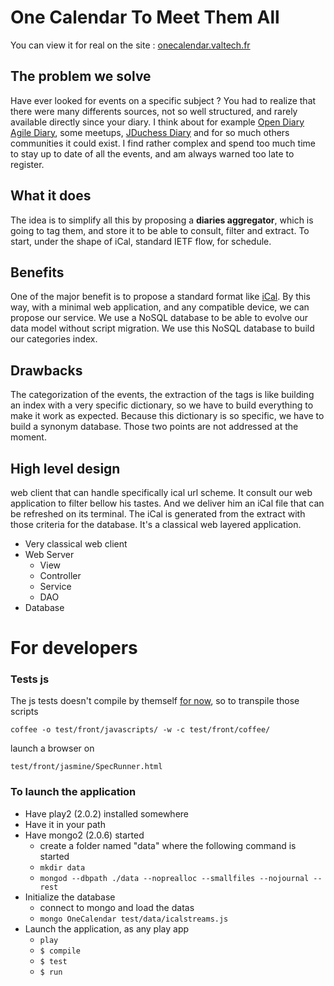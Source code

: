# One Calendar To Meet Them All

You can view it for real on the site : [onecalendar.valtech.fr](http://onecalendar.valtech.fr)

## The problem we solve

Have ever looked for events on a specific subject ?
You had to realize that there were many differents sources, not so well structured, and rarely available directly since your diary. I think about for example [Open Diary](http://www.agendadulibre.org/) [Agile Diary](http://www.agenda-agile.org/), some meetups, [JDuchess Diary](https://sites.google.com/site/duchessfr/calendrier-conferences) and for so much others communities it could exist.
I find rather complex and spend too much time to stay up to date of all the events, and am always warned too late to register.

## What it does

The idea is to simplify all this by proposing a **diaries aggregator**, which is going to tag them, and store it to be able to consult, filter and extract. To start, under the shape of iCal, standard IETF flow, for schedule.

## Benefits

One of the major benefit is to propose a standard format like [iCal](http://www.ietf.org/rfc/rfc2445.txt). By this way, with a minimal web application, and any compatible device, we can propose our service.
We use a NoSQL database to be able to evolve our data model without script migration. We use this NoSQL database to build our categories index.

## Drawbacks

The categorization of the events, the extraction of the tags is like building an index with a very specific dictionary, so we have to build everything to make it work as expected.
Because this dictionary is so specific, we have to build a synonym database.
Those two points are not addressed at the moment.

## High level design

web client that can handle specifically ical url scheme. It consult our web application to filter bellow his tastes. And we deliver him an iCal file that can be refreshed on its terminal. The iCal is generated from the extract with those criteria for the database.
It's a classical web layered application.

* Very classical web client
* Web Server
    * View
    * Controller
    * Service
    * DAO
* Database

# For developers

### Tests js
The js tests doesn't compile by themself [for now](http://github.com/ValtechTechno/OneCalendar/issues/53), so to transpile those scripts

`coffee -o test/front/javascripts/ -w -c test/front/coffee/`

launch a browser on

`test/front/jasmine/SpecRunner.html`

### To launch the application
* Have play2 (2.0.2) installed somewhere
* Have it in your path
* Have mongo2 (2.0.6) started
    * create a folder named "data" where the following command is started
    * `mkdir data`
    * `mongod --dbpath ./data --noprealloc --smallfiles --nojournal --rest`
* Initialize the database
    * connect to mongo and load the datas
    * `mongo OneCalendar test/data/icalstreams.js`
* Launch the application, as any play app
    * `play`
    * `$ compile`
    * `$ test`
    * `$ run`